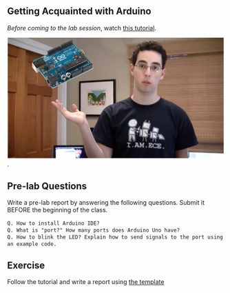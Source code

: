 ## Getting Acquainted with Arduino

*Before coming to the lab session*, watch [this tutorial](https://www.youtube.com/watch?v=fCxzA9_kg6s).

[![Lab 1](lab1.png)](https://www.youtube.com/watch?v=fCxzA9_kg6s).


## Pre-lab Questions

Write a pre-lab report by answering the following questions. Submit it BEFORE the beginning of the class.

```
Q. How to install Arduino IDE?
Q. What is "port?" How many ports does Arduino Uno have?
Q. How to blink the LED? Explain how to send signals to the port using an example code.
```

## Exercise

Follow the tutorial and write a report using [the template](http://www.writing.utoronto.ca/advice/specific-types-of-writing/lab-report)


